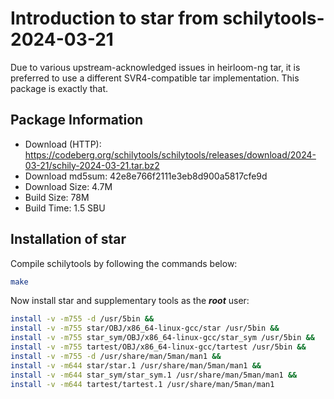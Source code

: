 # Introduction to star from schilytools-2024-03-21
Due to various upstream-acknowledged issues in heirloom-ng tar, it is preferred
to use a different SVR4-compatible tar implementation. This package is exactly that.

## Package Information
- Download (HTTP): https://codeberg.org/schilytools/schilytools/releases/download/2024-03-21/schily-2024-03-21.tar.bz2
- Download md5sum: 42e8e766f2111e3eb8d900a5817cfe9d
- Download Size: 4.7M
- Build Size: 78M
- Build Time: 1.5 SBU

## Installation of star

Compile schilytools by following the commands below:
```Bash
make
```

Now install star and supplementary tools as the ***root*** user:
```Bash
install -v -m755 -d /usr/5bin &&
install -v -m755 star/OBJ/x86_64-linux-gcc/star /usr/5bin &&
install -v -m755 star_sym/OBJ/x86_64-linux-gcc/star_sym /usr/5bin &&
install -v -m755 tartest/OBJ/x86_64-linux-gcc/tartest /usr/5bin &&
install -v -m755 -d /usr/share/man/5man/man1 &&
install -v -m644 star/star.1 /usr/share/man/5man/man1 &&
install -v -m644 star_sym/star_sym.1 /usr/share/man/5man/man1 &&
install -v -m644 tartest/tartest.1 /usr/share/man/5man/man1
```
